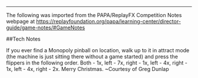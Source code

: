 ***
The following was imported from the PAPA/ReplayFX Competition Notes webpage at https://replayfoundation.org/papa/learning-center/director-guide/game-notes/#GameNotes

##Tech Notes
            
If you ever find a Monopoly pinball on location, walk up to it in attract mode (the machine is just sitting there without a game started) and press the flippers in the following order. Both - 1x, left - 7x, right - 1x, left - 4x, right - 1x, left - 4x, right - 2x. Merry Christmas. ~Courtesy of Greg Dunlap